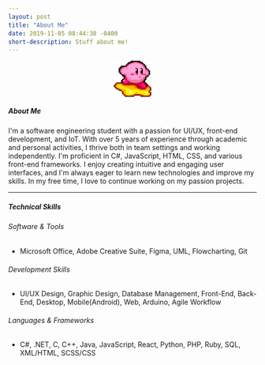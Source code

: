 ```yaml
---
layout: post
title: "About Me"
date: 2019-11-05 08:44:38 -0400
short-description: Stuff about me!
---
```

<div>
    <img style="width: 15%;display: block;float: none;margin-left: auto;margin-right: auto;" 
        src="\assets\logo.png"/>
</div>

##### About Me

I'm a software engineering student with a passion for UI/UX, front-end development, and IoT. With over 5 years of experience through academic and personal activities, I thrive both in team settings and working independently. I'm proficient in C#, JavaScript, HTML, CSS, and various front-end frameworks. I enjoy creating intuitive and engaging user interfaces, and I'm always eager to learn new technologies and improve my skills. In my free time, I love to continue working on my passion projects.

-----

##### Technical Skills

###### Software & Tools
- Microsoft Office, Adobe Creative Suite, Figma, UML, Flowcharting, Git

###### Development Skills
- UI/UX Design, Graphic Design, Database Management, Front-End, Back-End, Desktop, Mobile(Android), Web, Arduino, Agile Workflow

###### Languages & Frameworks
- C#, .NET, C, C++, Java, JavaScript, React, Python, PHP, Ruby, SQL, XML/HTML, SCSS/CSS

<!-- {% for post in site.categories.about-me %}
  {% include article-card.html %}
{% endfor %} -->
